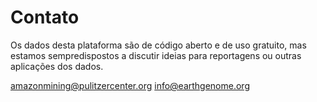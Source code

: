 # Contato

Os dados desta plataforma são de código aberto e de uso gratuito, mas estamos sempredispostos a discutir ideias para reportagens ou outras aplicações dos dados.

<a class="amw-mail-link" href="mailtio:amazonmining@pulitzercenter.org">amazonmining@pulitzercenter.org</a>
<a class="amw-mail-link" href="mailtio:info@earthgenome.org">info@earthgenome.org</a>

